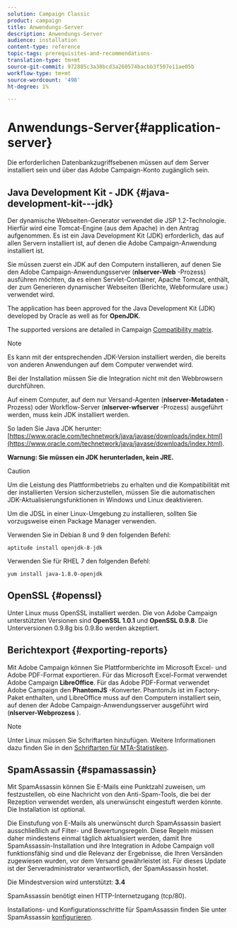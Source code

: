 ```yaml
---
solution: Campaign Classic
product: campaign
title: Anwendungs-Server
description: Anwendungs-Server
audience: installation
content-type: reference
topic-tags: prerequisites-and-recommendations-
translation-type: tm+mt
source-git-commit: 972885c3a38bcd3a260574bacbb3f507e11ae05b
workflow-type: tm+mt
source-wordcount: '498'
ht-degree: 1%

---
```



# Anwendungs-Server{#application-server}

Die erforderlichen Datenbankzugriffsebenen müssen auf dem Server installiert sein und über das Adobe Campaign-Konto zugänglich sein.

## Java Development Kit - JDK {#java-development-kit---jdk}

Der dynamische Webseiten-Generator verwendet die JSP 1.2-Technologie. Hierfür wird eine Tomcat-Engine (aus dem Apache) in den Antrag aufgenommen. Es ist ein Java Development Kit (JDK) erforderlich, das auf allen Servern installiert ist, auf denen die Adobe Campaign-Anwendung installiert ist.

Sie müssen zuerst ein JDK auf den Computern installieren, auf denen Sie den Adobe Campaign-Anwendungsserver (**nlserver-Web** -Prozess) ausführen möchten, da es einen Servlet-Container, Apache Tomcat, enthält, der zum Generieren dynamischer Webseiten (Berichte, Webformulare usw.) verwendet wird.

The application has been approved for the Java Development Kit (JDK) developed by Oracle as well as for **OpenJDK**.

The supported versions are detailed in Campaign [Compatibility matrix](../../rn/using/compatibility-matrix.md).

>[!NOTE]
>
>Es kann mit der entsprechenden JDK-Version installiert werden, die bereits von anderen Anwendungen auf dem Computer verwendet wird.
>  
>Bei der Installation müssen Sie die Integration nicht mit den Webbrowsern durchführen.
>
>Auf einem Computer, auf dem nur Versand-Agenten (**nlserver-Metadaten** -Prozess) oder Workflow-Server (**nlserver-wfserver** -Prozess) ausgeführt werden, muss kein JDK installiert werden.

So laden Sie Java JDK herunter: [https://www.oracle.com/technetwork/java/javase/downloads/index.html](https://www.oracle.com/technetwork/java/javase/downloads/index.html).

**Warnung: Sie müssen ein JDK herunterladen, kein JRE.**

>[!CAUTION]
>
>Um die Leistung des Plattformbetriebs zu erhalten und die Kompatibilität mit der installierten Version sicherzustellen, müssen Sie die automatischen JDK-Aktualisierungsfunktionen in Windows und Linux deaktivieren.

Um die JDSL in einer Linux-Umgebung zu installieren, sollten Sie vorzugsweise einen Package Manager verwenden.

Verwenden Sie in Debian 8 und 9 den folgenden Befehl:

```
aptitude install openjdk-8-jdk
```

Verwenden Sie für RHEL 7 den folgenden Befehl:

```
yum install java-1.8.0-openjdk
```

## OpenSSL {#openssl}

Unter Linux muss OpenSSL installiert werden. Die von Adobe Campaign unterstützten Versionen sind **OpenSSL 1.0.1** und **OpenSSL 0.9.8**. Die Unterversionen 0.9.8g bis 0.9.8o werden akzeptiert.

## Berichtexport {#exporting-reports}

Mit Adobe Campaign können Sie Plattformberichte im Microsoft Excel- und Adobe PDF-Format exportieren. Für das Microsoft Excel-Format verwendet Adobe Campaign **LibreOffice**. Für das Adobe PDF-Format verwendet Adobe Campaign den **PhantomJS** -Konverter. PhantomJs ist im Factory-Paket enthalten, und LibreOffice muss auf den Computern installiert sein, auf denen der Adobe Campaign-Anwendungsserver ausgeführt wird (**nlserver-Webprozess** ).

>[!NOTE]
>
>Unter Linux müssen Sie Schriftarten hinzufügen. Weitere Informationen dazu finden Sie in den [Schriftarten für MTA-Statistiken](../../installation/using/prerequisites-of-campaign-installation-in-linux.md#fonts-for-mta-statistics).

## SpamAssassin {#spamassassin}

Mit SpamAssassin können Sie E-Mails eine Punktzahl zuweisen, um festzustellen, ob eine Nachricht von den Anti-Spam-Tools, die bei der Rezeption verwendet werden, als unerwünscht eingestuft werden könnte. Die Installation ist optional.

Die Einstufung von E-Mails als unerwünscht durch SpamAssassin basiert ausschließlich auf Filter- und Bewertungsregeln. Diese Regeln müssen daher mindestens einmal täglich aktualisiert werden, damit Ihre SpamAssassin-Installation und ihre Integration in Adobe Campaign voll funktionsfähig sind und die Relevanz der Ergebnisse, die Ihren Versänden zugewiesen wurden, vor dem Versand gewährleistet ist. Für dieses Update ist der Serveradministrator verantwortlich, der SpamAssassin hostet.

Die Mindestversion wird unterstützt: **3.4**

SpamAssassin benötigt einen HTTP-Internetzugang (tcp/80).

Installations- und Konfigurationsschritte für SpamAssassin finden Sie unter SpamAssassin [konfigurieren](../../installation/using/configuring-spamassassin.md).

